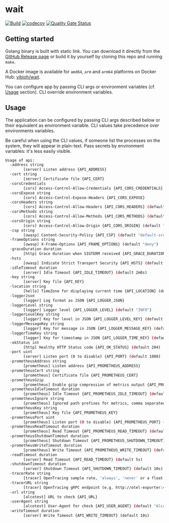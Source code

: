 # wait

[![Build](https://github.com/ViBiOh/wait/workflows/Build/badge.svg)](https://github.com/ViBiOh/wait/actions)
[![codecov](https://codecov.io/gh/ViBiOh/wait/branch/main/graph/badge.svg)](https://codecov.io/gh/ViBiOh/wait)
[![Quality Gate Status](https://sonarcloud.io/api/project_badges/measure?project=ViBiOh_wait&metric=alert_status)](https://sonarcloud.io/dashboard?id=ViBiOh_wait)

## Getting started

Golang binary is built with static link. You can download it directly from the [GitHub Release page](https://github.com/ViBiOh/wait/releases) or build it by yourself by cloning this repo and running `make`.

A Docker image is available for `amd64`, `arm` and `arm64` platforms on Docker Hub: [vibioh/wait](https://hub.docker.com/r/vibioh/wait/tags).

You can configure app by passing CLI args or environment variables (cf. [Usage](#usage) section). CLI override environment variables.

## Usage

The application can be configured by passing CLI args described below or their equivalent as environment variable. CLI values take precedence over environments variables.

Be careful when using the CLI values, if someone list the processes on the system, they will appear in plain-text. Pass secrets by environment variables: it's less easily visible.

```bash
Usage of api:
  -address string
        [server] Listen address {API_ADDRESS}
  -cert string
        [server] Certificate file {API_CERT}
  -corsCredentials
        [cors] Access-Control-Allow-Credentials {API_CORS_CREDENTIALS}
  -corsExpose string
        [cors] Access-Control-Expose-Headers {API_CORS_EXPOSE}
  -corsHeaders string
        [cors] Access-Control-Allow-Headers {API_CORS_HEADERS} (default "Content-Type")
  -corsMethods string
        [cors] Access-Control-Allow-Methods {API_CORS_METHODS} (default "GET")
  -corsOrigin string
        [cors] Access-Control-Allow-Origin {API_CORS_ORIGIN} (default "*")
  -csp string
        [owasp] Content-Security-Policy {API_CSP} (default "default-src 'self'; base-uri 'self'")
  -frameOptions string
        [owasp] X-Frame-Options {API_FRAME_OPTIONS} (default "deny")
  -graceDuration duration
        [http] Grace duration when SIGTERM received {API_GRACE_DURATION} (default 30s)
  -hsts
        [owasp] Indicate Strict Transport Security {API_HSTS} (default true)
  -idleTimeout duration
        [server] Idle Timeout {API_IDLE_TIMEOUT} (default 2m0s)
  -key string
        [server] Key file {API_KEY}
  -location string
        [hello] TimeZone for displaying current time {API_LOCATION} (default "Europe/Paris")
  -loggerJson
        [logger] Log format as JSON {API_LOGGER_JSON}
  -loggerLevel string
        [logger] Logger level {API_LOGGER_LEVEL} (default "INFO")
  -loggerLevelKey string
        [logger] Key for level in JSON {API_LOGGER_LEVEL_KEY} (default "level")
  -loggerMessageKey string
        [logger] Key for message in JSON {API_LOGGER_MESSAGE_KEY} (default "message")
  -loggerTimeKey string
        [logger] Key for timestamp in JSON {API_LOGGER_TIME_KEY} (default "time")
  -okStatus int
        [http] Healthy HTTP Status code {API_OK_STATUS} (default 204)
  -port uint
        [server] Listen port (0 to disable) {API_PORT} (default 1080)
  -prometheusAddress string
        [prometheus] Listen address {API_PROMETHEUS_ADDRESS}
  -prometheusCert string
        [prometheus] Certificate file {API_PROMETHEUS_CERT}
  -prometheusGzip
        [prometheus] Enable gzip compression of metrics output {API_PROMETHEUS_GZIP}
  -prometheusIdleTimeout duration
        [prometheus] Idle Timeout {API_PROMETHEUS_IDLE_TIMEOUT} (default 10s)
  -prometheusIgnore string
        [prometheus] Ignored path prefixes for metrics, comma separated {API_PROMETHEUS_IGNORE}
  -prometheusKey string
        [prometheus] Key file {API_PROMETHEUS_KEY}
  -prometheusPort uint
        [prometheus] Listen port (0 to disable) {API_PROMETHEUS_PORT} (default 9090)
  -prometheusReadTimeout duration
        [prometheus] Read Timeout {API_PROMETHEUS_READ_TIMEOUT} (default 5s)
  -prometheusShutdownTimeout duration
        [prometheus] Shutdown Timeout {API_PROMETHEUS_SHUTDOWN_TIMEOUT} (default 5s)
  -prometheusWriteTimeout duration
        [prometheus] Write Timeout {API_PROMETHEUS_WRITE_TIMEOUT} (default 10s)
  -readTimeout duration
        [server] Read Timeout {API_READ_TIMEOUT} (default 5s)
  -shutdownTimeout duration
        [server] Shutdown Timeout {API_SHUTDOWN_TIMEOUT} (default 10s)
  -tracerRate string
        [tracer] OpenTracing sample rate, 'always', 'never' or a float value {API_TRACER_RATE} (default "always")
  -tracerURL string
        [tracer] OpenTracing gRPC endpoint (e.g. http://otel-exporter:4317) {API_TRACER_URL}
  -url string
        [alcotest] URL to check {API_URL}
  -userAgent string
        [alcotest] User-Agent for check {API_USER_AGENT} (default "Alcotest")
  -writeTimeout duration
        [server] Write Timeout {API_WRITE_TIMEOUT} (default 10s)
```
